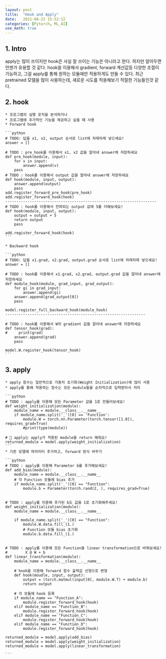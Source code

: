```yaml
---
layout: post
title:  "Hook and Apply"
date:   2021-08-22 15:52:12
categories: [Pytorch, ML_AI]
use_math: true
---
```


## 1. Intro
 apply는 많이 쓰이지만 hook은 사실 잘 쓰이는 기능은 아니라고 한다. 하지만 알아두면 언젠가 유용할 것 같다. hook을 이용해서 gradient, forward 계산값등 다양한 조절이 가능하고, 그걸 apply를 통해 원하는 모듈에만 적용하게도 만들 수 있다. 최근 pretrained 모델을 많이 사용하는데, 새로운 시도를 적용해보기 적절한 기능들인것 같다.

## 2. hook
    * 프로그램의 실행 로직을 분석하거나
    * 프로그램에 추가적인 기능을 제공하고 싶을 때 사용
    * Forward hook

    ```python
    # TODO: 답을 x1, x2, output 순서로 list에 차례차례 넣으세요! 
    answer = []

    # TODO : pre_hook를 이용해서 x1, x2 값을 알아내 answer에 저장하세요
    def pre_hook(module, input):
        for v in input:
            answer.append(v)
        pass
    # TODO : hook를 이용해서 output 값을 알아내 answer에 저장하세요
    def hook(module, input, output):
        answer.append(output)
        pass
    add.register_forward_pre_hook(pre_hook)
    add.register_forward_hook(hook)
    --------------------------------------------------------------------
    # TODO : hook를 이용해서 전파되는 output 값에 5를 더해보세요!
    def hook(module, input, output):
        output = output + 5
        return output
        pass

    add.register_forward_hook(hook)
    ```

    * Backward hook

    ```python
    # TODO: 답을 x1.grad, x2.grad, output.grad 순서로 list에 차례차례 넣으세요! 
    answer = []

    # TODO : hook를 이용해서 x1.grad, x2.grad, output.grad 값을 알아내 answer에 저장하세요
    def module_hook(module, grad_input, grad_output):
        for gi in grad_input:
            answer.append(gi)
        answer.append(grad_output[0])
        pass

    model.register_full_backward_hook(module_hook)
    ---------------------------------------------------------------
        
    # TODO : hook를 이용해서 W의 gradient 값을 알아내 answer에 저장하세요
    def tensor_hook(grad):
    #     print(grad)
        answer.append(grad)
        pass

    model.W.register_hook(tensor_hook)
    ```
## 3. apply
    * apply 함수는 일반적으로 가중치 초기화(Weight Initialization)에 많이 사용
    * apply를 통해 적용하는 함수는 모든 module들을 순차적으로 입력받아서 처리

    ```python
    # TODO : apply를 이용해 모든 Parameter 값을 1로 만들어보세요!
    def weight_initialization(module):
        module_name = module.__class__.__name__
        if module_name.split('_')[0] == 'Function':
            module.W = torch.nn.Parameter(torch.tensor([1.0]), requires_grad=True)
            #print(type(module))

    # 🦆 apply는 apply가 적용된 module을 return 해줘요!
    returned_module = model.apply(weight_initialization)
    ```
    * 기존 모델에 파라미터 추가하고, forward 방식 바꾸기

    ```python
    # TODO : apply를 이용해 Parameter b를 추가해보세요!
    def add_bias(module):
        module_name = module.__class__.__name__
        # 각 Function 모듈에 bias 추가
        if module_name.split('_')[0] == "Function":
            module.b = Parameter(torch.rand(2, ), requires_grad=True)
            

    # TODO : apply를 이용해 추가된 b도 값을 1로 초기화해주세요!
    def weight_initialization(module):
        module_name = module.__class__.__name__

        if module_name.split('_')[0] == "Function":
            module.W.data.fill_(1.)
            # Function 모듈 bias 초기화
            module.b.data.fill_(1.)


    # TODO : apply를 이용해 모든 Function을 linear transformation으로 바꿔보세요!
    #        X @ W + b
    def linear_transformation(module):
        module_name = module.__class__.__name__
        
        # hook을 이용해 forward 함수 출력값 선형으로 변형
        def hook(moudle, input, output):
            output = (torch.matmul(input[0], module.W.T) + module.b)
            return output
        
        # 각 모듈에 hook 등록
        if module_name == "Function_A":
            module.register_forward_hook(hook)
        elif module_name == "Function_B":
            module.register_forward_hook(hook)
        elif module_name == "Function_C":
            module.register_forward_hook(hook)
        elif module_name == "Function_D":
            module.register_forward_hook(hook)
            
    returned_module = model.apply(add_bias)
    returned_module = model.apply(weight_initialization)
    returned_module = model.apply(linear_transformation)

    ```